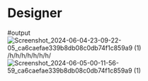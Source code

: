 # Designer

#output
![Screenshot_2024-06-04-23-09-22-05_ca6caefae339b8db08c0db74f1c859a9 (1)](https://github.com/user-attachments/assets/7682b4b2-5860-4400-8eec-e733bb06bd0d)
/h/h/h/h/h/h/h/
![Screenshot_2024-06-05-00-11-56-59_ca6caefae339b8db08c0db74f1c859a9 (1)](https://github.com/user-attachments/assets/3444ba24-af2c-48d9-853a-ab5e2f171b0a)
